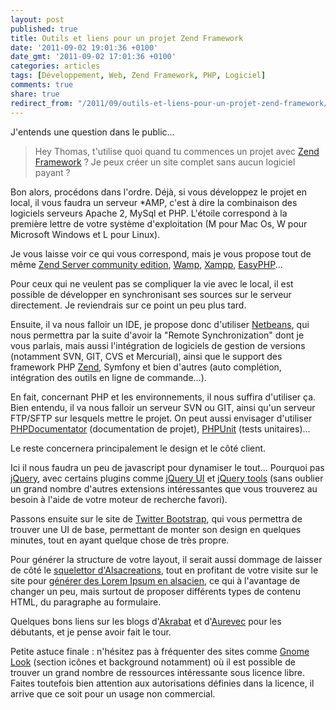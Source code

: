 ```yaml
---
layout: post
published: true
title: Outils et liens pour un projet Zend Framework
date: '2011-09-02 19:01:36 +0100'
date_gmt: '2011-09-02 17:01:36 +0100'
categories: articles
tags: [Développement, Web, Zend Framework, PHP, Logiciel]
comments: true
share: true
redirect_from: "/2011/09/outils-et-liens-pour-un-projet-zend-framework/"
---
```

J'entends une question dans le public...

> Hey Thomas, t'utilise quoi quand tu commences un projet avec [Zend Framework](http://framework.zend.com/) ? Je peux créer un site complet sans aucun logiciel payant ?

Bon alors, procédons dans l'ordre. Déjà, si vous développez le projet en local, il vous faudra un serveur *AMP, c'est à dire la combinaison des logiciels serveurs Apache 2, MySql et PHP. L'étoile correspond à la première lettre de votre système d'exploitation (M pour Mac Os, W pour Microsoft Windows et L pour Linux).

Je vous laisse voir ce qui vous correspond, mais je vous propose tout de même [Zend Server community edition](http://www.zend.com/en/products/server-ce/downloads), [Wamp](http://www.wampserver.com/), [Xampp](http://www.apachefriends.org/fr/xampp.html), [EasyPHP](http://www.easyphp.org/fr/)...

Pour ceux qui ne veulent pas se compliquer la vie avec le local, il est possible de développer en synchronisant ses sources sur le serveur directement. Je reviendrais sur ce point un peu plus tard.

Ensuite, il va nous falloir un IDE, je propose donc d'utiliser [Netbeans](http://www.netbeans.com/downloads/index.html), qui nous permettra par la suite d'avoir la "Remote Synchronization" dont je vous parlais, mais aussi l'intégration de logiciels de gestion de versions (notamment SVN, GIT, CVS et Mercurial), ainsi que le support des framework PHP [Zend](http://framework.zend.com/), Symfony et bien d'autres (auto complétion, intégration des outils en ligne de commande...).

En fait, concernant PHP et les environnements, il nous suffira d'utiliser ça. Bien entendu, il va nous falloir un serveur SVN ou GIT, ainsi qu'un serveur FTP/SFTP sur lesquels mettre le projet. On peut aussi envisager d'utiliser [PHPDocumentator](http://www.phpdoc.org/) (documentation de projet), [PHPUnit](https://github.com/sebastianbergmann/phpunit/) (tests unitaires)...

Le reste concernera principalement le design et le côté client.

Ici il nous faudra un peu de javascript pour dynamiser le tout... Pourquoi pas [jQuery](http://jquery.com/), avec certains plugins comme [jQuery UI](http://jqueryui.com/) et [jQuery tools](http://flowplayer.org/tools/) (sans oublier un grand nombre d'autres extensions intéressantes que vous trouverez au besoin à l'aide de votre moteur de recherche favori).

Passons ensuite sur le site de [Twitter Bootstrap](http://twitter.github.com/bootstrap/), qui vous permettra de trouver une UI de base, permettant de monter son design en quelques minutes, tout en ayant quelque chose de très propre.

Pour générer la structure de votre layout, il serait aussi dommage de laisser de côté le [squelettor d'Alsacreations](http://www.alsacreations.com/page/squelettor/), tout en profitant de votre visite sur le site pour [générer des Lorem Ipsum en alsacien](http://www.alsacreations.com/page/schnapsum/), ce qui à l'avantage de changer un peu, mais surtout de proposer différents types de contenu HTML, du paragraphe au formulaire.

Quelques bons liens sur les blogs d'[Akrabat](http://akrabat.com/) et d'[Aurevec](http://blog.aurevec.be/) pour les débutants, et je pense avoir fait le tour.

Petite astuce finale : n'hésitez pas à fréquenter des sites comme [Gnome Look](http://gnome-look.org/) (section icônes et background notamment) où il est possible de trouver un grand nombre de ressources intéressante sous licence libre. Faites toutefois bien attention aux autorisations définies dans la licence, il arrive que ce soit pour un usage non commercial.